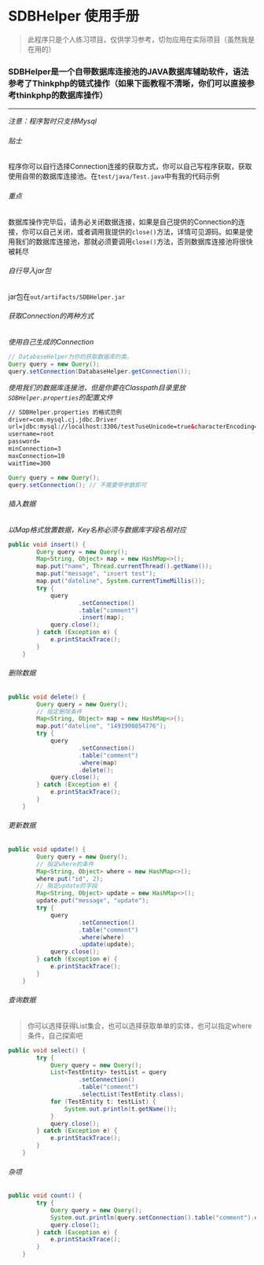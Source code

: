 # SDBHelper 使用手册
> 此程序只是个人练习项目，仅供学习参考，切勿应用在实际项目（虽然我是在用的）
### SDBHelper是一个自带数据库连接池的JAVA数据库辅助软件，语法参考了Thinkphp的链式操作（如果下面教程不清晰，你们可以直接参考thinkphp的数据库操作）
***
*注意：程序暂时只支持Mysql*
###### 贴士
程序你可以自行选择Connection连接的获取方式，你可以自己写程序获取，获取使用自带的数据库连接池。在`test/java/Test.java`中有我的代码示例
###### 重点
数据库操作完毕后，请务必关闭数据连接，如果是自己提供的Connection的连接，你可以自己关闭，或者调用我提供的`close()`方法，详情可见源码。如果是使用我们的数据库连接池，那就必须要调用`close()`方法，否则数据库连接池将很快被耗尽
###### 自行导入jar包
jar包在`out/artifacts/SDBHelper.jar`
###### 获取Connection的两种方式
*使用自己生成的Connection*
```java
// DatabaseHelper为你的获取数据库的类。
Query query = new Query();
query.setConnection(DatabaseHelper.getConnection());
```
*使用我们的数据库连接池，但是你要在Classpath目录里放`SDBHelper.properties`的配置文件*
```xml
// SDBHelper.properties 的格式范例
driver=com.mysql.cj.jdbc.Driver
url=jdbc:mysql://localhost:3306/test?useUnicode=true&characterEncoding=UTF8&serverTimezone=UTC
username=root
password=
minConnection=3
maxConnection=10
waitTime=300
```
```java
Query query = new Query();
query.setConnection(); // 不需要带参数即可
```
###### 插入数据
*以Map格式放置数据，Key名称必须与数据库字段名相对应*
```java
public void insert() {
        Query query = new Query();
        Map<String, Object> map = new HashMap<>();
        map.put("name", Thread.currentThread().getName());
        map.put("message", "insert test");
        map.put("dateline", System.currentTimeMillis());
        try {
            query
                    .setConnection()
                    .table("comment")
                    .insert(map);
            query.close();
        } catch (Exception e) {
            e.printStackTrace();
        }
    }
```
###### 删除数据
```java
public void delete() {
        Query query = new Query();
        // 指定删除条件
        Map<String, Object> map = new HashMap<>();
        map.put("dateline", "1491900854776");
        try {
            query
                    .setConnection()
                    .table("comment")
                    .where(map)
                    .delete();
            query.close();
        } catch (Exception e) {
            e.printStackTrace();
        }
    }
```
###### 更新数据
```java
public void update() {
        Query query = new Query();
        // 指定where的条件
        Map<String, Object> where = new HashMap<>();
        where.put("id", 2);
        // 指定update的字段
        Map<String, Object> update = new HashMap<>();
        update.put("message", "update");
        try {
            query
                    .setConnection()
                    .table("comment")
                    .where(where)
                    .update(update);
            query.close();
        } catch (Exception e) {
            e.printStackTrace();
        }
    }
```
###### 查询数据
> 你可以选择获得List集合，也可以选择获取单单的实体，也可以指定where条件，自己探索吧
```java
public void select() {
        try {
            Query query = new Query();
            List<TestEntity> testList = query
                    .setConnection()
                    .table("comment")
                    .selectList(TestEntity.class);
            for (TestEntity t: testList) {
                System.out.println(t.getName());
            }
            query.close();
        } catch (Exception e) {
            e.printStackTrace();
        }
    }
```
###### 杂项
```java
public void count() {
        try {
            Query query = new Query();
            System.out.println(query.setConnection().table("comment").count());
            query.close();
        } catch (Exception e) {
            e.printStackTrace();
        }
    }
```